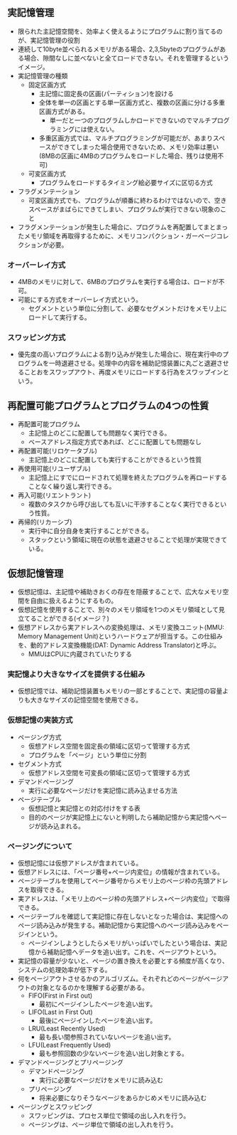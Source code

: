 ## 実記憶管理
- 限られた主記憶空間を、効率よく使えるようにプログラムに割り当てるのが、実記憶管理の役割
- 連続して10byte並べられるメモリがある場合、2,3,5byteのプログラムがある場合、隙間なしに並べないと全てロードできない。それを管理するというイメージ。
- 実記憶管理の種類
  - 固定区画方式
    - 主記憶に固定長の区画(パーティション)を設ける
    - 全体を単一の区画とする単一区画方式と、複数の区画に分ける多重区画方式がある。
      - 単一だと一つのプログラムしかロードできないのでマルチプログラミングには使えない。
    - 多重区画方式では、マルチプログラミングが可能だが、あまりスペースができてしまった場合使用できないため、メモリ効率は悪い(8MBの区画に4MBのプログラムをロードした場合、残りは使用不可)
  - 可変区画方式
    - プログラムをロードするタイミング絵必要サイズに区切る方式
- フラグメンテーション
  - 可変区画方式でも、プログラムが順番に終わるわけではないので、空きスペースがまばらにできてしまい、プログラムが実行できない現象のこと
- フラグメンテーションが発生した場合に、プログラムを再配置してまとまったメモリ領域を再取得するために、メモリコンパクション・ガーベージコレクションが必要。

### オーバーレイ方式
- 4MBのメモリに対して、6MBのプログラムを実行する場合は、ロードが不可。
- 可能にする方式をオーバーレイ方式という。
  - セグメントという単位に分割して、必要なセグメントだけをメモリ上にロードして実行する。

### スワッピング方式
- 優先度の高いプログラムによる割り込みが発生した場合に、現在実行中のプログラムを一時退避させる。処理中の内容を補助記憶装置に丸ごと退避させることおをスワップアウト、再度メモリにロードする行為をスワップインという。

## 再配置可能プログラムとプログラムの4つの性質
- 再配置可能プログラム
  - 主記憶上のどこに配置しても問題なく実行できる。
  - ベースアドレス指定方式であれば、どこに配置しても問題なし
- 再配置可能(リロケータブル)
  - 主記憶上のどこに配置しても実行することができるという性質
- 再使用可能(リユーザブル)
  - 主記憶上にすでにロードされて処理を終えたプログラムを再ロードすることなく繰り返し実行できる。
- 再入可能(リエントラント)
  - 複数のタスクから呼び出しても互いに干渉することなく実行できるという性質。
- 再帰的(リカーシブ)
  - 実行中に自分自身を実行することができる。
  - スタックという領域に現在の状態を退避させることで処理が実現できている。

## 仮想記憶管理
- 仮想記憶は、主記憶や補助きおくの存在を隠蔽することで、広大なメモリ空間を自由に扱えるようにするもの。
- 仮想記憶を使用することで、別々のメモリ領域を1つのメモリ領域として見立てることができる(イメージ？)
- 仮想アドレスから実アドレスへの変換処理は、メモリ変換ユニット(MMU: Memory Management Unit)というハードウェアが担当する。この仕組みを、動的アドレス変換機能(DAT: Dynamic Address Translator)と呼ぶ。
  - MMUはCPUに内蔵されていたりする
### 実記憶より大きなサイズを提供する仕組み
- 仮想記憶では、補助記憶装置もメモリの一部とすることで、実記憶の容量よりも大きなサイズの記憶空間を使用できる。

### 仮想記憶の実装方式
- ページング方式
  - 仮想アドレス空間を固定長の領域に区切って管理する方式
  - プログラムを「ページ」という単位に分割
- セグメント方式
  - 仮想アドレス空間を可変長の領域に区切って管理する方式
- デマンドページング
  - 実行に必要なページだけを実記憶に読み込ませる方法
- ページテーブル
  - 仮想記憶と実記憶との対応付けをする表
  - 目的のページが実記憶上にないと判明したら補助記憶から実記憶へページが読み込まれる。
### ページングについて
- 仮想記憶には仮想アドレスが含まれている。
- 仮想アドレスには、「ページ番号+ページ内変位」の情報が含まれている。
- ページテーブルを使用してページ番号からメモリ上のページ枠の先頭アドレスを取得できる。
- 実アドレスは、「メモリ上のページ枠の先頭アドレス+ページ内変位」で取得できる。
- ページテーブルを確認して実記憶に存在しないとなった場合は、実記憶へのページ読み込みが発生する。補助記憶から実記憶へのページ読み込みをページインという。
  - ページインしようとしたらメモリがいっぱいでしたという場合は、実記憶から補助記憶へデータを追い出す。これを、ページアウトという。
- 実記憶の容量が少ないと、ページの置き換えを必要とする頻度が高くなり、システムの処理効率が低下する。
- 何をページアウトさせるかのアルゴリズム。それぞれどのページがページアウトの対象となるのかを理解する必要がある。
  - FIFO(First in First out)
    - 最初にページインしたページを追い出す。
  - LIFO(Last in First Out)
    - 最後にページインしたページを追い出す。
  - LRU(Least Recently Used)
    - 最も長い間参照されていないページを追い出す。
  - LFU(Least Frequently Used)
    - 最も参照回数の少ないページを追い出し対象とする。
- デマンドページングとプリページング
  - デマンドページング
    - 実行に必要なページだけをメモリに読み込む
  - プリページング
    - 将来必要になりそうなページをあらかじめメモリに読み込む
- ページングとスワッピング
  - スワッピングは、プロセス単位で領域の出し入れを行う。
  - ページングは、ページ単位で領域の出し入れを行う。
